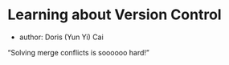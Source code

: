 # Learning about Version Control

- author: Doris (Yun Yi) Cai


“Solving merge conflicts is soooooo hard!”
